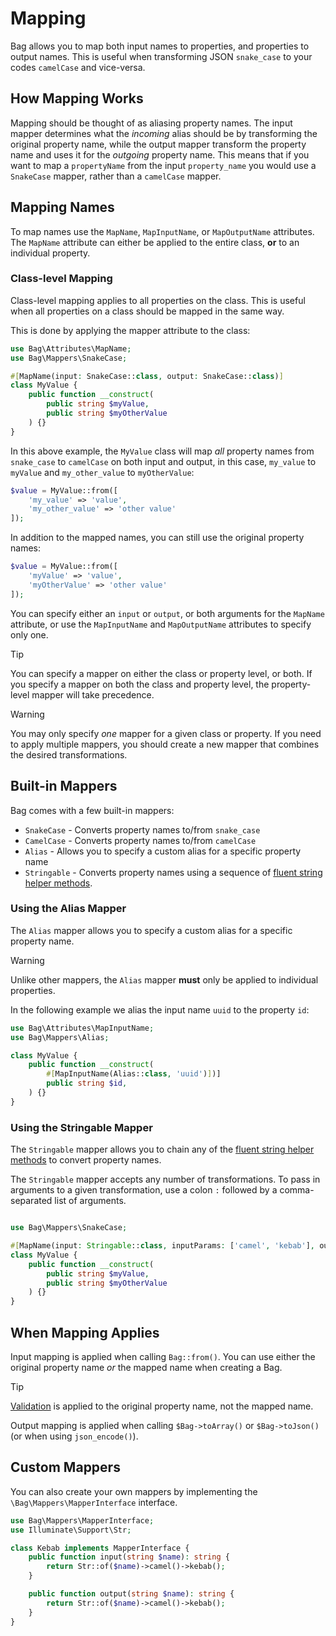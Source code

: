# Mapping

Bag allows you to map both input names to properties, and properties to output names. This is useful when
transforming JSON `snake_case` to your codes `camelCase` and vice-versa.

## How Mapping Works

Mapping should be thought of as aliasing property names. The input mapper determines what the _incoming_ alias should be by transforming the original property name, while the output mapper transform the property name and uses it for the _outgoing_ property name. This means
that if you want to map a `propertyName` from the input `property_name` you would use a `SnakeCase` mapper, rather than a `camelCase` mapper.

## Mapping Names

To map names use the `MapName`, `MapInputName`, or `MapOutputName` attributes. The `MapName` attribute can either be applied to the entire class, **or** to an individual property.

### Class-level Mapping

Class-level mapping applies to all properties on the class. This is useful when all properties on a class should be mapped in the same way.

This is done by applying the mapper attribute to the class:

```php
use Bag\Attributes\MapName;
use Bag\Mappers\SnakeCase;

#[MapName(input: SnakeCase::class, output: SnakeCase::class)]
class MyValue {
    public function __construct(
        public string $myValue,
        public string $myOtherValue
    ) {}
}
```

In this above example, the `MyValue` class will map _all_ property names from `snake_case` to `camelCase` on both input and output, in this case, `my_value` to `myValue` and `my_other_value` to `myOtherValue`:

```php
$value = MyValue::from([
    'my_value' => 'value',
    'my_other_value' => 'other value'
]);
```

In addition to the mapped names, you can still use the original property names:

```php
$value = MyValue::from([
    'myValue' => 'value',
    'myOtherValue' => 'other value'
]);
```

You can specify either an `input` or `output`, or both arguments for the `MapName` attribute, or use the `MapInputName` and `MapOutputName` attributes to specify only one.

> [!TIP]
> You can specify a mapper on either the class or property level, or both. If you specify a mapper on both the class and property level, the property-level mapper will take precedence.

> [!WARNING]
> You may only specify _one_ mapper for a given class or property. If you need to apply multiple mappers, you should create a new mapper that combines the desired transformations.

## Built-in Mappers

Bag comes with a few built-in mappers:

- `SnakeCase` - Converts property names to/from `snake_case`
- `CamelCase` - Converts property names to/from `camelCase`
- `Alias` - Allows you to specify a custom alias for a specific property name
- `Stringable` - Converts property names using a sequence of [fluent string helper methods](https://laravel.com/docs/11.x/strings#fluent-strings-method-list).

### Using the Alias Mapper

The `Alias` mapper allows you to specify a custom alias for a specific property name. 

> [!WARNING]
> Unlike other mappers, the `Alias` mapper **must** only be applied to individual properties.

In the following example we alias the input name `uuid` to the property `id`:

```php
use Bag\Attributes\MapInputName;
use Bag\Mappers\Alias;

class MyValue {
    public function __construct(
        #[MapInputName(Alias::class, 'uuid')])]
        public string $id,
    ) {}
}
````

### Using the Stringable Mapper

The `Stringable` mapper allows you to chain any of the [fluent string helper methods](https://laravel.com/docs/11.x/strings#fluent-strings-method-list) to convert property names.

The `Stringable` mapper accepts any number of transformations. To pass in arguments to a given transformation, use a colon `:` followed by a comma-separated list of arguments.

```php

use Bag\Mappers\SnakeCase;

#[MapName(input: Stringable::class, inputParams: ['camel', 'kebab'], output: \Bag\Mappers\Stringable::class, outputParams: ['camel', 'kebab'])]
class MyValue {
    public function __construct(
        public string $myValue,
        public string $myOtherValue
    ) {}
}
```

## When Mapping Applies

Input mapping is applied when calling `Bag::from()`. You can use either the original property name _or_ the mapped name when creating a Bag.

> [!TIP]
> [Validation](validation) is applied to the original property name, not the mapped name.

Output mapping is applied when calling `$Bag->toArray()` or `$Bag->toJson()` (or when using `json_encode()`).

## Custom Mappers

You can also create your own mappers by implementing the `\Bag\Mappers\MapperInterface` interface.

```php
use Bag\Mappers\MapperInterface;
use Illuminate\Support\Str;

class Kebab implements MapperInterface {
    public function input(string $name): string {
        return Str::of($name)->camel()->kebab();
    }

    public function output(string $name): string {
        return Str::of($name)->camel()->kebab();
    }
}
```
